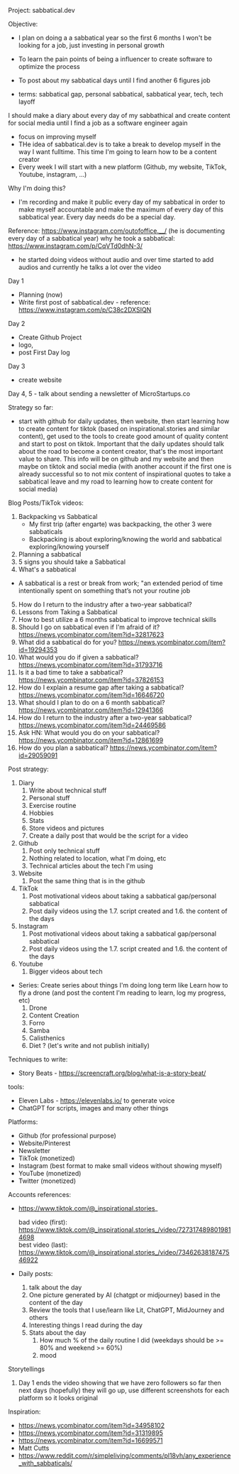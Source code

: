 Project: sabbatical.dev

Objective: 
  - I plan on doing a a sabbatical year so the first 6 months I won't be looking for a job, just investing in personal growth
  - To learn the pain points of being a influencer to create software to optimize the process
  - To post about my sabbatical days until I find another 6 figures job
  

- terms: sabbatical gap, personal sabbatical, sabbatical year, tech, tech layoff

I should make a diary about every day of my sabbathical and create content for social media until I find a job as a software engineer again
- focus on improving myself
- THe idea  of sabbatical.dev is to take a break to develop myself in the way I want fulltime. This time I'm going to learn how to be a content creator
- Every week I will start with a new platform (Github, my website, TikTok, Youtube, instagram, ...)


Why I'm doing this?
- I'm recording and make it public every day of my sabbatical in order to make myself accountable and make the maximum of every day of this sabbatical year. Every day needs do be a special day.

Reference: https://www.instagram.com/outofoffice.__/
(he is documenting every day of a sabbatical year)
why he took a sabbatical: https://www.instagram.com/p/CqVTd0dhN-3/
- he started doing videos without audio and over time started to add audios and currently he talks a lot over the video

Day 1
- Planning (now)
- Write first post of sabbatical.dev - reference: https://www.instagram.com/p/C38c2DXSIQN

Day 2
- Create Github Project
- logo, 
- post First Day log

Day 3
- create website

Day 4, 5 - talk about sending a newsletter of MicroStartups.co

Strategy so far:
- start with github for daily updates, then website, then start learning how to create content for tiktok (based on inspirational.stories and similar content), get used to the tools to create good amount of quality content and start to post on tiktok. Important that the daily updates should talk about the road to become a content creator, that's the most important value to share. This info will be on github and my website and then maybe on tiktok and social media (with another account if the first one is already successful so to not mix content of inspirational quotes to take a sabbatical leave and my road to learning how to create content for social media)


Blog Posts/TikTok videos:
  1. Backpacking vs Sabbatical
     * My first trip (after engarte) was backpacking, the other 3 were sabbaticals
     * Backpacking is about exploring/knowing the world and sabbatical exploring/knowing yourself
  2. Planning a sabbatical
  3. 5 signs you should take a Sabbatical
  4. What's a sabbatical 
   - A sabbatical is a rest or break from work; "an extended period of time intentionally spent on something that’s not your routine job
  5. How do I return to the industry after a two-year sabbatical?
  6. Lessons from Taking a Sabbatical
  7. How to best utilize a 6 months sabbatical to improve technical skills
  8. Should I go on sabbatical even if I'm afraid of it? https://news.ycombinator.com/item?id=32817623
  9.  What did a sabbatical do for you? https://news.ycombinator.com/item?id=19294353
  10. What would you do if given a sabbatical? https://news.ycombinator.com/item?id=31793716
  11. Is it a bad time to take a sabbatical? https://news.ycombinator.com/item?id=37826153
  12. How do I explain a resume gap after taking a sabbatical? https://news.ycombinator.com/item?id=16646720
  13. What should I plan to do on a 6 month sabbatical? https://news.ycombinator.com/item?id=12941366
  14. How do I return to the industry after a two-year sabbatical? https://news.ycombinator.com/item?id=24469586
  15. Ask HN: What would you do on your sabbatical? https://news.ycombinator.com/item?id=12861699
  16. How do you plan a sabbatical? https://news.ycombinator.com/item?id=29059091


Post strategy:
1. Diary
   1. Write about technical stuff
   2. Personal stuff
   3. Exercise routine
   4. Hobbies
   5. Stats
   6. Store videos and pictures
   7. Create a daily post that would be the script for a video
2. Github
   1. Post only technical stuff
   2. Nothing related to location, what I'm doing, etc
   3. Technical articles about the tech I'm using
3. Website
   1. Post the same thing that is in the github
4. TikTok
   1. Post motivational videos about taking a sabbatical gap/personal sabbatical
   2. Post daily videos using the 1.7. script created and 1.6. the content of the days
5. Instagram
   1. Post motivational videos about taking a sabbatical gap/personal sabbatical
   2. Post daily videos using the 1.7. script created and 1.6. the content of the days
6. Youtube
   1. Bigger videos about tech 
   

  - Series: Create series about things I'm doing long term like Learn how to fly a drone (and post the content I'm reading to learn, log my progress, etc)
    1. Drone 
    2. Content Creation
    3. Forro
    4. Samba
    5. Calisthenics
    6. Diet ? (let's write and not publish initially) 

Techniques to write:
- Story Beats - https://screencraft.org/blog/what-is-a-story-beat/

tools:
- Eleven Labs - https://elevenlabs.io/ to generate voice
- ChatGPT for scripts, images and many other things


Platforms:
- Github (for professional purpose)
- Website/Pinterest
- Newsletter
- TikTok (monetized)
- Instagram (best format to make small videos without showing myself)
- YouTube (monetized)
- Twitter (monetized)

Accounts references:
- https://www.tiktok.com/@_inspirational.stories_

    bad video (first): https://www.tiktok.com/@_inspirational.stories_/video/7273174898019814698    
    best video (last): https://www.tiktok.com/@_inspirational.stories_/video/7346263818747546922

- Daily posts:
  1. talk about the day
  2. One picture generated by AI (chatgpt or midjourney) based in the content of the day
  3. Review the tools that I use/learn like Lit, ChatGPT, MidJourney and others
  4. Interesting things I read during the day
  5. Stats about the day 
     1. How much % of the daily routine I did (weekdays should be >= 80% and weekend >= 60%)
     2. mood 


Storytellings
1. Day 1 ends the video showing that we have zero followers so far then next days (hopefully) they will go up, use different screenshots for each platform so it looks original



Inspiration:
- https://news.ycombinator.com/item?id=34958102
- https://news.ycombinator.com/item?id=31319895
- https://news.ycombinator.com/item?id=16699571
- Matt Cutts
- https://www.reddit.com/r/simpleliving/comments/pl18vh/any_experience_with_sabbaticals/